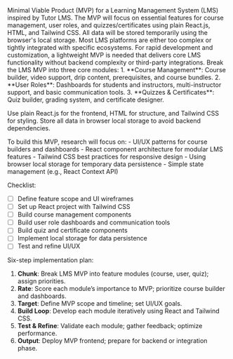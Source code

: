 <idea>
Minimal Viable Product (MVP) for a Learning Management System (LMS) inspired by Tutor LMS. The MVP will focus on essential features for course management, user roles, and quizzes/certificates using plain React.js, HTML, and Tailwind CSS. All data will be stored temporarily using the browser's local storage.
</idea>

<problem>
Most LMS platforms are either too complex or tightly integrated with specific ecosystems. For rapid development and customization, a lightweight MVP is needed that delivers core LMS functionality without backend complexity or third-party integrations.
</problem>

<approach>
Break the LMS MVP into three core modules:
1. **Course Management**: Course builder, video support, drip content, prerequisites, and course bundles.
2. **User Roles**: Dashboards for students and instructors, multi-instructor support, and basic communication tools.
3. **Quizzes & Certificates**: Quiz builder, grading system, and certificate designer.

Use plain React.js for the frontend, HTML for structure, and Tailwind CSS for styling. Store all data in browser local storage to avoid backend dependencies.
</approach>

<research>
To build this MVP, research will focus on:
- UI/UX patterns for course builders and dashboards
- React component architecture for modular LMS features
- Tailwind CSS best practices for responsive design
- Using browser local storage for temporary data persistence
- Simple state management (e.g., React Context API)

Checklist:
- [ ] Define feature scope and UI wireframes
- [ ] Set up React project with Tailwind CSS
- [ ] Build course management components
- [ ] Build user role dashboards and communication tools
- [ ] Build quiz and certificate components
- [ ] Implement local storage for data persistence
- [ ] Test and refine UI/UX
</research>

Six-step implementation plan:
1. **Chunk**: Break LMS MVP into feature modules (course, user, quiz); assign priorities.
2. **Rate**: Score each module’s importance to MVP; prioritize course builder and dashboards.
3. **Target**: Define MVP scope and timeline; set UI/UX goals.
4. **Build Loop**: Develop each module iteratively using React and Tailwind CSS.
5. **Test & Refine**: Validate each module; gather feedback; optimize performance.
6. **Output**: Deploy MVP frontend; prepare for backend or integration phase.
